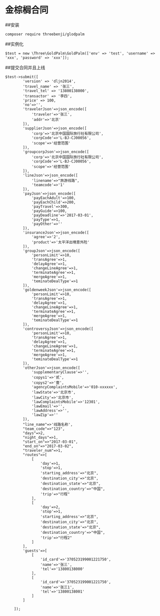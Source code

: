 # 金棕榈合同
##安装
    
    composer require threebenji/glodpalm

##实例化
    
    $test = new \Three\GoldPalm\GoldPalm(['env' => 'test', 'username' => 'xxx', 'password' => 'xxx']);
    
##提交合同并且上线
    
    $test->submit([
            'version' => 'dljn2014',
            'travel_name' => '张三',
            'travel_tel' => '13800138000',
            'transactor' => '李四',
            'price' => 100,
            'no'=>'',
            'travelerJson'=>json_encode([
                'traveler'=>'张三',
                'addr'=>'北京'
            ]),
            'supplierJson'=>json_encode([
                'corp'=>'北京中国国际旅行社有限公司',
                'corpCode'=>'L-BJ-CJ00056',
                'scope'=>'经营范围'
            ]),
            'groupcorpJson'=>json_encode([
                'corp'=>'北京中国国际旅行社有限公司',
                'corpCode'=>'L-BJ-CJ00056',
                'scope'=>'经营范围'
            ]),
            'lineJson'=>json_encode([
                'linename'=>"旅游线路",
                'teamcode'=>'1'
            ]),
            'payJson'=>json_encode([
                'payEachAdult'=>100,
                'payEachChild'=>200,
                'payTravel'=>300,
                'payGuide'=>100,
                'payDeadline'=>'2017-03-01',
                'payType'=>1,
                'payOther'=>''
            ]),
            'insuranceJson'=>json_encode([
                'agree'=>'2',
                'product'=>'太平洋出境意外险'
            ]),
            'groupJson'=>json_encode([
                'personLimit'=>10,
                'transAgree'=>1,
                'delayAgree'=>1,
                'changeLineAgree'=>1,
                'terminateAgree'=>1,
                'mergeAgree'=>1,
                'teminateDealType'=>1
            ]),
            'goldenweekJson'=>json_encode([
                'personLimit'=>10,
                'transAgree'=>1,
                'delayAgree'=>1,
                'changeLineAgree'=>1,
                'terminateAgree'=>1,
                'mergeAgree'=>1,
                'teminateDealType'=>1
            ]),
            'controversyJson'=>json_encode([
                'personLimit'=>10,
                'transAgree'=>1,
                'delayAgree'=>1,
                'changeLineAgree'=>1,
                'terminateAgree'=>1,
                'mergeAgree'=>1,
                'teminateDealType'=>1
            ]),
            'otherJson'=>json_encode([
                'supplementaryClause'=>'',
                'copys1'=>'贰',
                'copys2'=>'壹',
                'agencyComplaintsMobile'=>'010-xxxxxx',
                'lawState'=>'北京市',
                'lawCity'=>'北京市',
                'lawComplaintsMobile'=>'12301',
                'lawEmail'=>'',
                'lawAddress'=>'',
                'lawZip'=>''
            ]),
            "line_name"=>'线路名称',
            "team_code"=>"123",
            "days"=>2,
            "night_days"=>1,
            "start_on"=>"2017-03-01",
            "end_on"=>"2017-03-02",
            "traveler_num"=>1,
            "routes"=>[
                [
                    'day'=>1,
                    'stop'=>1,
                    'starting_address'=>"北京",
                    'destination_city'=>"北京",
                    'destination_state'=>"北京",
                    'destination_country'=>"中国",
                    'trip'=>"行程"
                ],
                [
                    'day'=>2,
                    'stop'=>1,
                    'starting_address'=>"北京",
                    'destination_city'=>"北京",
                    'destination_state'=>"北京",
                    'destination_country'=>"中国",
                    'trip'=>"行程2"
                ]
            ],
            'guests'=>[
                [
                    'id_card'=>'370523199001221750',
                    'name'=>'张三',
                    'tel'=>'13800138000'
                ],
                [
                    'id_card'=>'370523199001221750',
                    'name'=>'张三1',
                    'tel'=>'13800138001'
                ]
            ]
    
        ]);